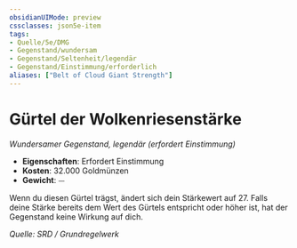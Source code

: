 ```yaml
---
obsidianUIMode: preview
cssclasses: json5e-item
tags:
- Quelle/5e/DMG
- Gegenstand/wundersam
- Gegenstand/Seltenheit/legendär
- Gegenstand/Einstimmung/erforderlich
aliases: ["Belt of Cloud Giant Strength"]
---
```

# Gürtel der Wolkenriesenstärke
*Wundersamer Gegenstand, legendär (erfordert Einstimmung)*  

- **Eigenschaften**: Erfordert Einstimmung
- **Kosten**: 32.000 Goldmünzen
- **Gewicht**: ⏤

Wenn du diesen Gürtel trägst, ändert sich dein Stärkewert auf 27. Falls deine Stärke bereits dem Wert des Gürtels entspricht oder höher ist, hat der Gegenstand keine Wirkung auf dich.

*Quelle: SRD / Grundregelwerk*